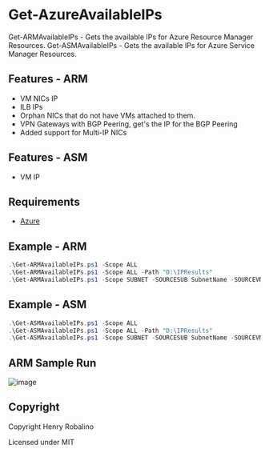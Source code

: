 # Get-AzureAvailableIPs

Get-ARMAvailableIPs - Gets the available IPs for Azure Resource Manager Resources.
Get-ASMAvailableIPs - Gets the available IPs for Azure Service Manager Resources.

## Features - ARM

- VM NICs IP
- ILB IPs
- Orphan NICs that do not have VMs attached to them.
- VPN Gateways with BGP Peering, get's the IP for the BGP Peering
- Added support for Multi-IP NICs

## Features - ASM

- VM IP

## Requirements

- [Azure](https://github.com/Azure/azure-powershell)

## Example - ARM

```powershell
.\Get-ARMAvailableIPs.ps1 -Scope ALL
.\Get-ARMAvailableIPs.ps1 -Scope ALL -Path "D:\IPResults"
.\Get-ARMAvailableIPs.ps1 -Scope SUBNET -SOURCESUB SubnetName -SOURCEVNET VNETName
```
## Example - ASM

```powershell
.\Get-ASMAvailableIPs.ps1 -Scope ALL
.\Get-ASMAvailableIPs.ps1 -Scope ALL -Path "D:\IPResults"
.\Get-ASMAvailableIPs.ps1 -Scope SUBNET -SOURCESUB SubnetName -SOURCEVNET VNETName
```

## ARM Sample Run

![image](https://cloud.githubusercontent.com/assets/1291811/24418883/7be5ec22-13bb-11e7-9414-e15d74b0cabb.png)

## Copyright

Copyright Henry Robalino

Licensed under MIT
